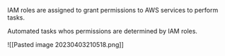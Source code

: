 IAM roles are assigned to grant permissions to AWS services to perform tasks. 

Automated tasks whos permissions are determined by IAM roles. 

![[Pasted image 20230403210518.png]]

